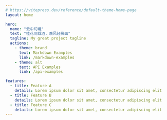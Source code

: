 ```yaml
---
# https://vitepress.dev/reference/default-theme-home-page
layout: home

hero:
  name: "云中幻境"
  text: "桂花同载酒，晚风轻拂面"
  tagline: My great project tagline
  actions:
    - theme: brand
      text: Markdown Examples
      link: /markdown-examples
    - theme: alt
      text: API Examples
      link: /api-examples

features:
  - title: Feature A
    details: Lorem ipsum dolor sit amet, consectetur adipiscing elit
  - title: Feature B
    details: Lorem ipsum dolor sit amet, consectetur adipiscing elit
  - title: Feature C
    details: Lorem ipsum dolor sit amet, consectetur adipiscing elit
---
```



